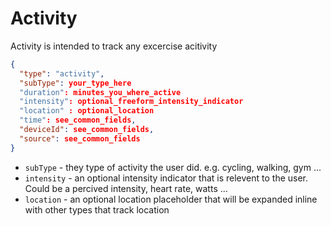 # Activity

Activity is intended to track any excercise acitivity

``` json
{
  "type": "activity",
  "subType": your_type_here
  "duration": minutes_you_where_active
  "intensity": optional_freeform_intensity_indicator
  "location" : optional_location
  "time": see_common_fields,
  "deviceId": see_common_fields,
  "source": see_common_fields
}
```

* `subType` - they type of activity the user did. e.g. cycling, walking, gym ...
* `intensity` - an optional intensity indicator that is relevent to the user. Could be a percived intensity, heart rate, watts ...
* `location` - an optional location placeholder that will be expanded inline with other types that track location
